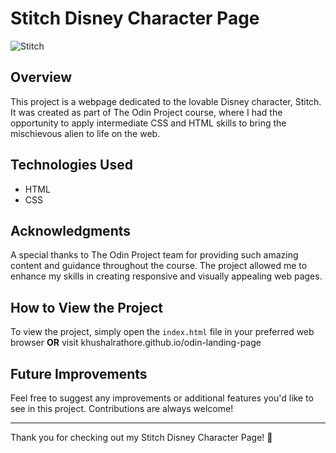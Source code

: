 # Stitch Disney Character Page

![Stitch](https://i.pinimg.com/originals/fe/78/9c/fe789c7ced884e5fe8f3b76c8cde4a5a.gif)

## Overview

This project is a webpage dedicated to the lovable Disney character, Stitch. It was created as part of The Odin Project course, where I had the opportunity to apply intermediate CSS and HTML skills to bring the mischievous alien to life on the web.
## Technologies Used

- HTML
- CSS

## Acknowledgments

A special thanks to The Odin Project team for providing such amazing content and guidance throughout the course. The project allowed me to enhance my skills in creating responsive and visually appealing web pages.

## How to View the Project

To view the project, simply open the `index.html` file in your preferred web browser 
**OR** visit khushalrathore.github.io/odin-landing-page

## Future Improvements

Feel free to suggest any improvements or additional features you'd like to see in this project. Contributions are always welcome!

---

Thank you for checking out my Stitch Disney Character Page! 🚀
